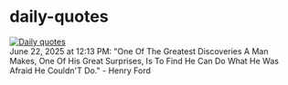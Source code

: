 # daily-quotes
[![Daily quotes](https://github.com/ceepu8/daily-quotes/actions/workflows/daily-quote.yml/badge.svg)](https://github.com/ceepu8/daily-quotes/actions/workflows/daily-quote.yml)<br/>
June 22, 2025 at 12:13 PM: "One Of The Greatest Discoveries A Man Makes, One Of His Great Surprises, Is To Find He Can Do What He Was Afraid He Couldn'T Do." - Henry Ford
